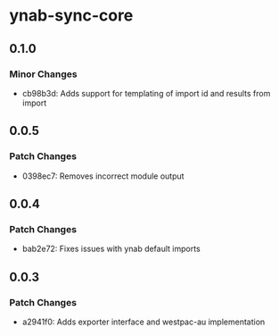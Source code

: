 # ynab-sync-core

## 0.1.0

### Minor Changes

- cb98b3d: Adds support for templating of import id and results from import

## 0.0.5

### Patch Changes

- 0398ec7: Removes incorrect module output

## 0.0.4

### Patch Changes

- bab2e72: Fixes issues with ynab default imports

## 0.0.3

### Patch Changes

- a2941f0: Adds exporter interface and westpac-au implementation
